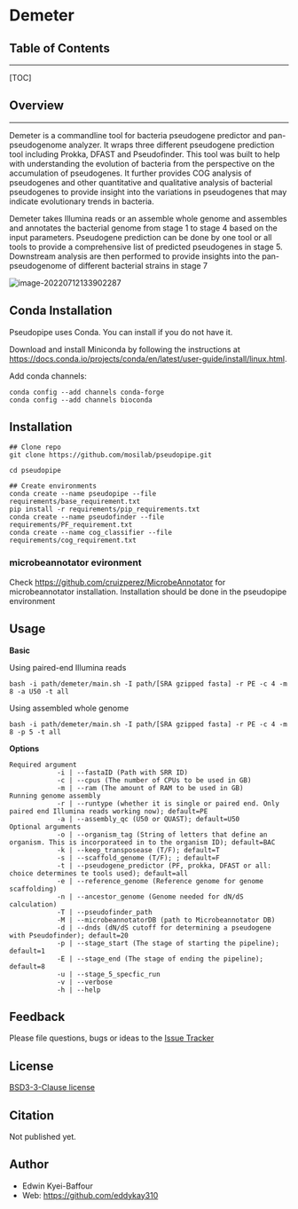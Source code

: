 # **Demeter**



## Table of Contents

------

[TOC]

## Overview

------

Demeter is a commandline tool for bacteria pseudogene predictor and pan-pseudogenome analyzer. It wraps three different pseudogene prediction tool including Prokka, DFAST and Pseudofinder. This tool was built to help with understanding the evolution of bacteria from the perspective on the accumulation of pseudogenes. It further provides COG analysis of pseudogenes and other quantitative and qualitative analysis of bacterial pseudogenes to provide insight into the variations in pseudogenes that may indicate evolutionary trends in bacteria. 

Demeter takes Illumina reads or an assemble whole genome and assembles and annotates the bacterial genome from stage 1 to stage 4 based on the input parameters. Pseudogene prediction can be done by one tool or all tools to provide a comprehensive list of predicted pseudogenes in stage 5. Downstream analysis are then performed to provide insights into the pan-pseudogenome of different bacterial strains in stage 7 

![image-20220712133902287](https://github.com/mosilab/pseudopipe/img/flow.png)


## Conda Installation
Pseudopipe uses Conda. You can install if you do not have it.

Download and install Miniconda by following the instructions at https://docs.conda.io/projects/conda/en/latest/user-guide/install/linux.html.

Add conda channels:
```
conda config --add channels conda-forge
conda config --add channels bioconda
```

## Installation

```
## Clone repo
git clone https://github.com/mosilab/pseudopipe.git

cd pseudopipe

## Create environments
conda create --name pseudopipe --file requirements/base_requirement.txt
pip install -r requirements/pip_requirements.txt
conda create --name pseudofinder --file requirements/PF_requirement.txt
conda create --name cog_classifier --file requirements/cog_requirement.txt
```
### microbeannotator evironment
Check https://github.com/cruizperez/MicrobeAnnotator for microbeannotator installation. Installation should be done in the pseudopipe environment


## Usage

**Basic**

Using paired-end Illumina reads

```
bash -i path/demeter/main.sh -I path/[SRA gzipped fasta] -r PE -c 4 -m 8 -a U50 -t all
```

Using assembled whole genome

```
bash -i path/demeter/main.sh -I path/[SRA gzipped fasta] -r PE -c 4 -m 8 -p 5 -t all
```

**Options**

```
Required argument
            -i | --fastaID (Path with SRR ID)
            -c | --cpus (The number of CPUs to be used in GB)
            -m | --ram (The amount of RAM to be used in GB)
Running genome assembly
            -r | --runtype (whether it is single or paired end. Only paired end Illumina reads working now); default=PE 
            -a | --assembly_qc (U50 or QUAST); default=U50
Optional arguments
            -o | --organism_tag (String of letters that define an organism. This is incorporateed in to the organism ID); default=BAC
            -k | --keep_transposease (T/F); default=T
            -s | --scaffold_genome (T/F); ; default=F
            -t | --pseudogene_predictor (PF, prokka, DFAST or all: choice determines te tools used); default=all
            -e | --reference_genome (Reference genome for genome scaffolding)
            -n | --ancestor_genome (Genome needed for dN/dS calculation)
            -T | --pseudofinder_path
            -M | --microbeannotatorDB (path to Microbeannotator DB) 
            -d | --dnds (dN/dS cutoff for determining a pseudogene with Pseudofinder); default=20
            -p | --stage_start (The stage of starting the pipeline); default=1
            -E | --stage_end (The stage of ending the pipeline); default=8
            -u | --stage_5_specfic_run
            -v | --verbose
            -h | --help
```

## Feedback

Please file questions, bugs or ideas to the [Issue Tracker](https://github.com/mosilab/pseudopipe/issues)

## License

[BSD3-3-Clause license](https://github.com/mosilab/pseudopipe/blob/v0.1.0/LICENSE)

## Citation

Not published yet.

## Author

- Edwin Kyei-Baffour
- Web: https://github.com/eddykay310
